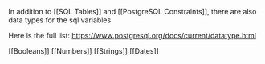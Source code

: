 In addition to [[SQL Tables]] and [[PostgreSQL Constraints]], there are also data types for the sql variables

Here is the full list:
https://www.postgresql.org/docs/current/datatype.html

[[Booleans]]
[[Numbers]]
[[Strings]]
[[Dates]]
